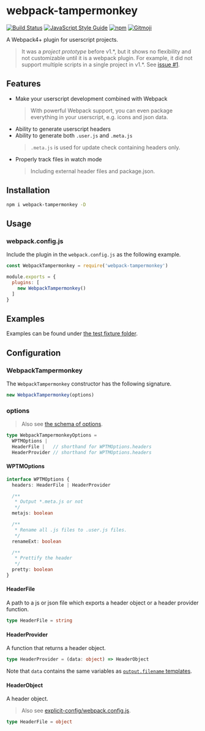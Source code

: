 # webpack-tampermonkey
[![Build Status](https://travis-ci.org/momocow/webpack-tampermonkey.svg?branch=master)](https://travis-ci.org/momocow/webpack-tampermonkey)
[![JavaScript Style Guide](https://img.shields.io/badge/code_style-standard-brightgreen.svg)](https://standardjs.com)
[![npm](https://img.shields.io/npm/v/webpack-tampermonkey.svg)](https://www.npmjs.com/webpack-tampermonkey)
[![Gitmoji](https://img.shields.io/badge/gitmoji-%20😜%20😍-FFDD67.svg?style=flat-square)](https://gitmoji.carloscuesta.me/)

A Webpack4+ plugin for userscript projects.

> It was a *project prototype* before v1.\*, but it shows no flexibility and not customizable until it is a webpack plugin. For example, it did not support multiple scripts in a single project in v1.\*. See [issue #1](https://github.com/momocow/webpack-tampermonkey/issues/1).

## Features
- Make your userscript development combined with Webpack
  > With powerful Webpack support, you can even package everything in your userscript, e.g. icons and json data.
- Ability to generate userscript headers
- Ability to generate both `.user.js` and `.meta.js`
  > `.meta.js` is used for update check containing headers only.
- Properly track files in watch mode
  > Including external header files and package.json.

## Installation
```bash
npm i webpack-tampermonkey -D
```

## Usage

### webpack.config.js

Include the plugin in the `webpack.config.js` as the following example.

```js
const WebpackTampermonkey = require('webpack-tampermonkey')

module.exports = {
  plugins: [
    new WebpackTampermonkey()
  ]
}
```

## Examples
Examples can be found under [the test fixture folder](./test/fixtures).

## Configuration
### WebpackTampermonkey
The `WebpackTampermonkey` constructor has the following signature.
```js
new WebpackTampermonkey(options)
```

### options
> Also see [the schema of options](./lib/schemas/options.json).

```ts
type WebpackTampermonkeyOptions =
  WPTMOptions |
  HeaderFile |   // shorthand for WPTMOptions.headers
  HeaderProvider // shorthand for WPTMOptions.headers
```

#### WPTMOptions
```ts
interface WPTMOptions {
  headers: HeaderFile | HeaderProvider

  /**
   * Output *.meta.js or not
   */
  metajs: boolean

  /**
   * Rename all .js files to .user.js files.
   */
  renameExt: boolean

  /**
   * Prettify the header
   */
  pretty: boolean
}
```

#### HeaderFile
A path to a js or json file which exports a header object or a header provider function.

```ts
type HeaderFile = string
```

#### HeaderProvider
A function that returns a header object.

```ts
type HeaderProvider = (data: object) => HeaderObject
```

Note that `data` contains the same variables as [`output.filename` templates](https://webpack.js.org/configuration/output#outputfilename).

#### HeaderObject
A header object.

> Also see [explicit-config/webpack.config.js](./test/fixtures/explicit-config/webpack.config.js#L13).

```ts
type HeaderFile = object
```